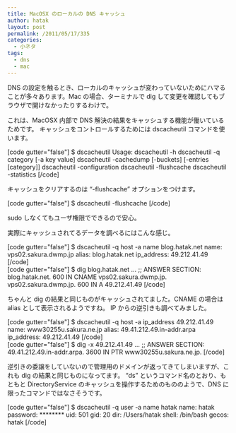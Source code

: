 ```yaml
---
title: MacOSX のローカルの DNS キャッシュ
author: hatak
layout: post
permalink: /2011/05/17/335
categories:
  - 小ネタ
tags:
  - dns
  - mac
---
```

DNS の設定を触るとき、ローカルのキャッシュが変わっていないためにハマることが多々あります。Mac の場合、ターミナルで dig して変更を確認してもブラウザで開けなかったりするわけで。

これは、MacOSX 内部で DNS 解決の結果をキャッシュする機能が働いているためです。 キャッシュをコントロールするためには dscacheutil コマンドを使います。

<div>
  [code gutter="false"] $ dscacheutil Usage: dscacheutil -h dscacheutil -q category [-a key value] dscacheutil -cachedump [-buckets] [-entries [category]] dscacheutil -configuration dscacheutil -flushcache dscacheutil -statistics [/code]
</div>

キャッシュをクリアするのは &#8220;-flushcache&#8221; オプションをつけます。

<div>
  [code gutter="false"] $ dscacheutil -flushcache [/code]
</div>

sudo しなくてもユーザ権限でできるので安心。

<!--more-->

実際にキャッシュされてるデータを調べるにはこんな感じ。

<div>
  [code gutter="false"] $ dscacheutil -q host -a name blog.hatak.net name: vps02.sakura.dwmp.jp alias: blog.hatak.net ip_address: 49.212.41.49 [/code]
</div>

<div>
  [code gutter="false"] $ dig blog.hatak.net ... ;; ANSWER SECTION: blog.hatak.net. 600 IN CNAME vps02.sakura.dwmp.jp. vps02.sakura.dwmp.jp. 600 IN A 49.212.41.49 [/code]
</div>

ちゃんと dig の結果と同じものがキャッシュされてました。CNAME の場合は alias として表示されるようですね。 IP からの逆引きも調べてみました。

<div>
  [code gutter="false"] $ dscacheutil -q host -a ip_address 49.212.41.49 name: www30255u.sakura.ne.jp alias: 49.41.212.49.in-addr.arpa ip_address: 49.212.41.49 [/code]
</div>

<div>
  [code gutter="false"] $ dig -x 49.212.41.49 ... ;; ANSWER SECTION: 49.41.212.49.in-addr.arpa. 3600 IN PTR www30255u.sakura.ne.jp. [/code]
</div>

逆引きの委譲をしていないので管理用のドメインが返ってきてしまいますが、これも dig の結果と同じものになってます。 &#8220;ds&#8221; というコマンド名のとおり、もともと DirectoryService のキャッシュを操作するためのもののようで、DNS に限ったコマンドではなさそうです。

<div>
  [code gutter="false"] $ dscacheutil -q user -a name hatak name: hatak password: ******** uid: 501 gid: 20 dir: /Users/hatak shell: /bin/bash gecos: hatak [/code]
</div>
